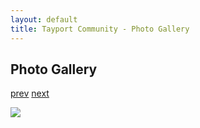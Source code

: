 ```yaml
---
layout: default
title: Tayport Community - Photo Gallery
---
```

## Photo Gallery

[prev](http://tayport.org.uk/photo/136) [next](http://tayport.org.uk/photo/138)

![ ](http://tayport.org.uk/media/137.jpg " ")

